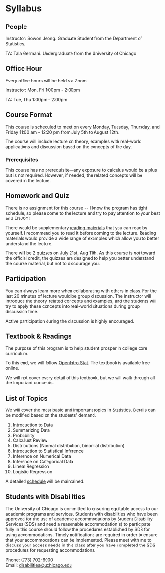 # Syllabus

## People
Instructor:  Sowon Jeong. Graduate Student from the Department of Statistics.

TA: Tala Germani. Undergraduate from the University of Chicago

## Office Hour

Every office hours will be held via Zoom.

Instructor: Mon, Fri 1:00pm - 2:00pm

TA: Tue, Thu 1:00pm - 2:00pm 


## Course Format

This course is scheduled to meet on every Monday, Tuesday, Thursday, and Friday 11:00 am - 12:20 pm from July 5th to August 12th.

The course will include lecture on theory, examples with real-world applications and discussion based on the concepts of the day. 


### Prerequisites

This course has no prerequisite—any exposure to calculus would be a plus but is not required. However, if needed, the related concepts will be covered in the lecture.

## Homework and Quiz

There is no assignment for this course -- I know the program has tight schedule, so please come to the lecture and try to pay attention to your best and ENJOY!

There would be supplementary [reading materials](schedule.md) that you can read by yourself. I recommend you to read it before coming to the lecture. Reading materials would provide a wide range of examples which allow you to better understand the lecture.

There will be 2 quizzes on July 21st, Aug 11th. As this course is *not* toward the official credit, the quizzes are designed to help you better understand the course material, but not to discourage you. 

## Participation

You can always learn more when collaborating with others in class. For the last 20 minutes of lecture would be group discussion. The instructor will introduce the theory, related concepts and examples, and the students will try to apply these concepts into real-world situations during group discussion time.

Active participation during the discussion is highly encouraged. 

## Textbook & Readings

The purpose of this program is to help student prosper in college core curriculum.

To this end, we will follow [OpenIntro Stat](https://www.openintro.org/book/os/). The textbook is available free online. 

We will not cover every detail of this textbook, but we will walk through all the important concepts.

## List of Topics

We will cover the most basic and important topics in Statistics. Details can be modified based on the students' demand.

1. Introduction to Data
2. Summarizing Data
3. Probability
4. Calculust Review
5. Distributions (Normal distribution, binomial distribution)
6. Introduction to Statistical Inference
7. Inference on Numerical Data
8. Inference on Categorical Data
9. Linear Regression
10. Logistic Regression

A detailed [schedule](schedule.md) will be maintained.

## Students with Disabilities

The University of Chicago is committed to ensuring equitable access to
our academic programs and services. Students with disabilities who have
been approved for the use of academic accommodations by​ ​Student Disability
Services​ ​(SDS) and need a reasonable accommodation(s) to participate fully
in this course should follow the procedures established by SDS for using
accommodations. Timely notifications are required in order to ensure that
your accommodations can be implemented. Please meet with me to discuss
your access needs in this class after you have completed the SDS
procedures for requesting accommodations.

Phone: (773) 702-6000<br />
Email: ​disabilities@uchicago.edu
